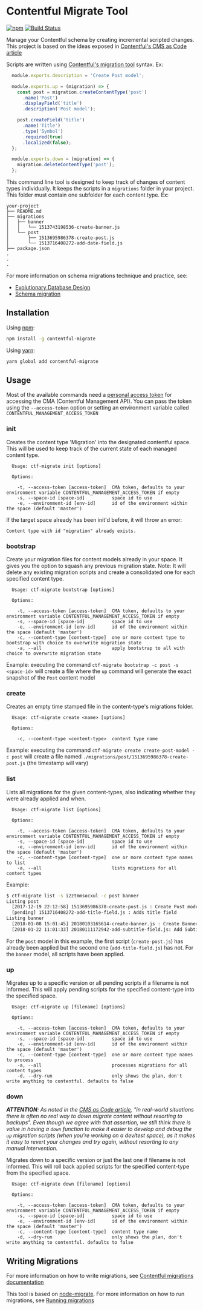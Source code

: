 # Contentful Migrate Tool

[![npm](https://img.shields.io/npm/v/contentful-migrate.svg)](https://www.npmjs.com/package/contentful-migrate)
[![Build Status](https://travis-ci.org/deluan/contentful-migrate.svg?branch=master)](https://travis-ci.org/deluan/contentful-migrate)

Manage your Contentful schema by creating incremental scripted changes. This project is based on the ideas exposed
in [Contentful's CMS as Code article](https://www.contentful.com/r/knowledgebase/cms-as-code/)

Scripts are written using [Contentful's migration tool](https://github.com/contentful/contentful-migration) syntax. Ex:

```javascript
  module.exports.description = 'Create Post model';

  module.exports.up = (migration) => {
    const post = migration.createContentType('post')
      .name('Post')
      .displayField('title')
      .description('Post model');

    post.createField('title')
      .name('Title')
      .type('Symbol')
      .required(true)
      .localized(false);
  };

  module.exports.down = (migration) => {
    migration.deleteContentType('post');
  };
```

This command line tool is designed to keep track of changes of content types individually. It keeps the
scripts in a `migrations` folder in your project. This folder must contain one subfolder for each
content type. Ex:

```
your-project
├── README.md
├── migrations
│   ├── banner
│   │   └── 1513743198536-create-banner.js
│   └── post
│       ├── 1513695986378-create-post.js
│       └── 1513716408272-add-date-field.js
├── package.json
.
.
.

```

For more information on schema migrations technique and practice, see:
* [Evolutionary Database Design](https://martinfowler.com/articles/evodb.html)
* [Schema migration](https://en.wikipedia.org/wiki/Schema_migration)

## Installation

Using [npm](http://npmjs.org):

``` sh
npm install -g contentful-migrate
```

Using [yarn](https://yarnpkg.com):
``` sh
yarn global add contentful-migrate
```

## Usage

Most of the available commands need a
[personal access token](https://www.contentful.com/developers/docs/references/authentication/)
for accessing the CMA (Contentful Management API). You can pass the token using the `--access-token`
option or setting an environment variable called `CONTENTFUL_MANAGEMENT_ACCESS_TOKEN`

### init

Creates the content type 'Migration' into the designated contentful space. This will be
used to keep track of the current state of each managed content type.

```
  Usage: ctf-migrate init [options]

  Options:

    -t, --access-token [access-token]  CMA token, defaults to your environment variable CONTENTFUL_MANAGEMENT_ACCESS_TOKEN if empty
    -s, --space-id [space-id]          space id to use
    -e, --environment-id [env-id]      id of the environment within the space (default 'master')
```

If the target space already has been init'd before, it will throw an error:

`Content type with id "migration" already exists.`

### bootstrap

Create your migration files for content models already in your space. It gives you the option to squash any previous migration state.
Note: It will delete any existing migration scripts and create a consolidated one for each specified content type.

```
  Usage: ctf-migrate bootstrap [options]

  Options:

    -t, --access-token [access-token]  CMA token, defaults to your environment variable CONTENTFUL_MANAGEMENT_ACCESS_TOKEN if empty
    -s, --space-id [space-id]          space id to use
    -e, --environment-id [env-id]      id of the environment within the space (default 'master')
    -c, --content-type [content-type]  one or more content type to bootstrap with choice to overwrite migration state
    -a, --all                          apply bootstrap to all with choice to overwrite migration state
```

Example: executing the command `ctf-migrate bootstrap -c post -s <space-id>` will create a file where the `up` command will generate the exact snapshot of the `Post` content model

### create

Creates an empty time stamped file in the content-type's migrations folder.

```
  Usage: ctf-migrate create <name> [options]

  Options:

    -c, --content-type <content-type>  content type name
```

Example: executing the command `ctf-migrate create create-post-model -c post` will create
a file named `./migrations/post/1513695986378-create-post.js` (the timestamp will vary)

### list

Lists all migrations for the given content-types, also indicating whether they were already
applied and when.

```
  Usage: ctf-migrate list [options]

  Options:

    -t, --access-token [access-token]  CMA token, defaults to your environment variable CONTENTFUL_MANAGEMENT_ACCESS_TOKEN if empty
    -s, --space-id [space-id]          space id to use
    -e, --environment-id [env-id]      id of the environment within the space (default 'master')
    -c, --content-type [content-type]  one or more content type names to list
    -a, --all                          lists migrations for all content types
```

Example:
```bash
$ ctf-migrate list -s i2ztmmsocxul -c post banner
Listing post
  [2017-12-19 22:12:58] 1513695986378-create-post.js : Create Post model
  [pending] 1513716408272-add-title-field.js : Adds title field
Listing banner
  [2018-01-08 15:01:45] 20180103165614-create-banner.js : Create Banner model
  [2018-01-22 11:01:33] 20180111172942-add-subtitle-field.js: Add Subtitle field
```
For the `post` model in this example, the first script (`create-post.js`) has already been applied but the
second one (`add-title-field.js`) has not. For the `banner` model, all scripts have been applied.

### up

Migrates up to a specific version or all pending scripts if a filename is not informed. This will apply pending scripts for
the specified content-type into the specified space.

```
  Usage: ctf-migrate up [filename] [options]

  Options:

    -t, --access-token [access-token]  CMA token, defaults to your environment variable CONTENTFUL_MANAGEMENT_ACCESS_TOKEN if empty
    -s, --space-id [space-id]          space id to use
    -e, --environment-id [env-id]      id of the environment within the space (default 'master')
    -c, --content-type [content-type]  one or more content type names to process
    -a, --all                          processes migrations for all content types
    -d, --dry-run                      only shows the plan, don't write anything to contentful. defaults to false
```

### down

***ATTENTION**: As noted in the [CMS as Code article](https://www.contentful.com/r/knowledgebase/cms-as-code/#how-to-get-started),
"in real-world situations there is often no real way to down migrate content without resorting to backups". Even though
we agree with that assertion, we still think there is value in having a `down` function to make it easier to develop
and debug the `up` migration scripts (when you're working on a dev/test space), as it makes it easy to revert your
changes and try again, without resorting to any manual intervention.*

Migrates down to a specific version or just the last one if filename is not informed. This will roll back applied scripts
for the specified content-type from the specified space.

```
  Usage: ctf-migrate down [filename] [options]

  Options:

    -t, --access-token [access-token]  CMA token, defaults to your environment variable CONTENTFUL_MANAGEMENT_ACCESS_TOKEN if empty
    -s, --space-id [space-id]          space id to use
    -e, --environment-id [env-id]      id of the environment within the space (default 'master')
    -c, --content-type [content-type]  content type name
    -d, --dry-run                      only shows the plan, don't write anything to contentful. defaults to false
```

## Writing Migrations

For more information on how to write migrations, see
[Contentful migrations documentation](https://github.com/contentful/contentful-migration#documentation--references)

This tool is based on [node-migrate](https://github.com/tj/node-migrate). For more
information on how to run migrations, see [Running migrations](https://github.com/tj/node-migrate#running-migrations)

